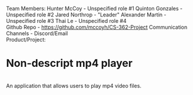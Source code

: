 Team Members:
Hunter McCoy - Unspecified role #1
Quinton Gonzales - Unspecified role #2
Jared Northrop - "Leader"
Alexander Martin - Unspecified role #3
Thai Le - Unspecified role #4
<br>
Github Repo - https://github.com/mccoyh/CS-362-Project
Communication Channels - Discord/Email
<br>
Product/Project:
<h1>Non-descript mp4 player</h1>
<br>
An application that allows users to play mp4 video files.

